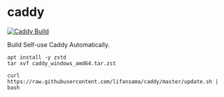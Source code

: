 # caddy 

[![Caddy Build](https://github.com/lifansama/caddy/actions/workflows/caddy.yml/badge.svg?branch=master)](https://github.com/lifansama/caddy/actions/workflows/caddy.yml)

Build Self-use Caddy Automatically.


```
apt install -y zstd
tar xvf caddy_windows_amd64.tar.zst
```

```
curl https://raw.githubusercontent.com/lifansama/caddy/master/update.sh | bash
```
